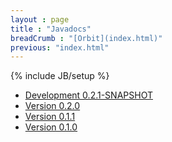 ```yaml
---
layout : page
title : "Javadocs"
breadCrumb : "[Orbit](index.html)"
previous: "index.html"
---
```

{% include JB/setup %}

* [Development 0.2.1-SNAPSHOT](apidocs/development)
* [Version 0.2.0](apidocs/0.2.0/)
* [Version 0.1.1](apidocs/0.1.1/)
* [Version 0.1.0](apidocs/0.1.0/)

